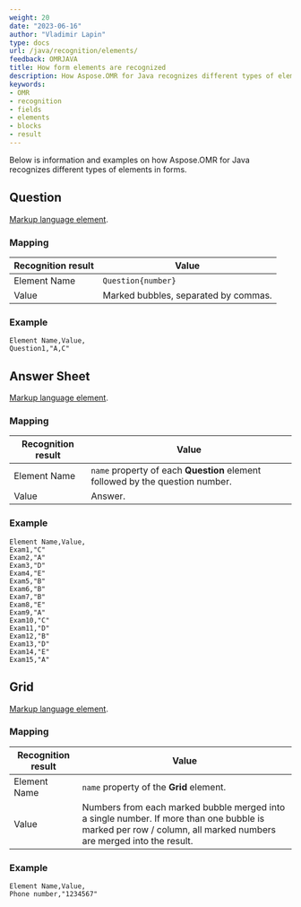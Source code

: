 ```yaml
---
weight: 20
date: "2023-06-16"
author: "Vladimir Lapin"
type: docs
url: /java/recognition/elements/
feedback: OMRJAVA
title: How form elements are recognized
description: How Aspose.OMR for Java recognizes different types of elements in forms.
keywords:
- OMR
- recognition
- fields
- elements
- blocks
- result
---
```


Below is information and examples on how Aspose.OMR for Java recognizes different types of elements in forms.

## Question

[Markup language element](/omr/java/design-form/question/).

### Mapping

Recognition result | Value
------------------ | -----
Element Name | `Question{number}`
Value | Marked bubbles, separated by commas.

### Example

```
Element Name,Value,
Question1,"A,C"
```

## Answer Sheet

[Markup language element](/omr/java/design-form/answer_sheet/).

### Mapping

Recognition result | Value
------------------ | -----
Element Name | `name` property of each **Question** element followed by the question number.
Value | Answer.

### Example

```
Element Name,Value,
Exam1,"C"
Exam2,"A"
Exam3,"D"
Exam4,"E"
Exam5,"B"
Exam6,"B"
Exam7,"B"
Exam8,"E"
Exam9,"A"
Exam10,"C"
Exam11,"D"
Exam12,"B"
Exam13,"D"
Exam14,"E"
Exam15,"A"
```

## Grid

[Markup language element](/omr/java/design-form/grid/).

### Mapping

Recognition result | Value
------------------ | -----
Element Name | `name` property of the **Grid** element.
Value | Numbers from each marked bubble merged into a single number. If more than one bubble is marked per row / column, all marked numbers are merged into the result.

### Example

```
Element Name,Value,
Phone number,"1234567"
```
